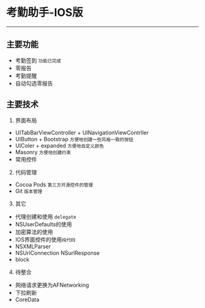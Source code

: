 # 考勤助手-IOS版
---

## 主要功能
 - 考勤签到 `功能已完成`
 - 零报告
 - 考勤提醒
 - 自动勾选零报告

## 主要技术
1. 界面布局
  - UITabBarViewController + UINavigationViewContrller
  - UIButton + Bootstrap `方便地创建一些风格一致的按钮`
  - UIColer + expanded `方便地自定义颜色`
  - Masonry `方便地创建约束`
  - 常用控件
2. 代码管理
 - Cocoa Pods `第三方开源控件的管理`
 - Git `版本管理`
3. 其它
 - 代理创建和使用 `delegate`
 - NSUserDefaults的使用
 - 加密算法的使用
 - IOS界面控件的使用`纯代码`
 - NSXMLParser
 - NSUrlConnection NSurlResponse
 - block
4. 待整合
 - 网络请求更换为AFNetworking
 - 下拉刷新
 - CoreData
 
   
 



